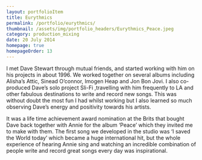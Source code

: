 ```yaml
---
layout: portfolioItem
title: Eurythmics
permalink: /portfolio/eurythmics/
thumbnail: /assets/img/portfolio_headers/Eurythmics_Peace.jpeg
category: production_mixing
date: 20 July 2014
homepage: true
homepageOrder: 13
---
```


I met Dave Stewart through mutual friends, and started working with him on his projects in about 1996. We worked together on several albums including Alisha’s Attic, Sinead O’connor, Imogen Heap and Jon Bon Jovi. I also co-produced Dave’s solo project Sli-Fi ,travelling with him frequently to LA and other fabulous destinations to write and record new songs. This was without doubt the most fun I had whilst working but I also learned so much observing Dave’s energy and positivity towards his artists.

It was a life time achievement award nomination at the Brits that bought Dave back together with Annie for the album ‘Peace’ which they invited me to make with them. The first song we developed in the studio was ‘I saved the World today’ which became a huge international hit, but the whole experience of hearing Annie sing and watching an incredible combination of people write and record great songs every day was inspirational.